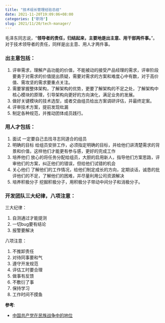 ```yaml
---
title: "技术组长管理经验总结"
date: 2021-11-20T19:09:06+08:00
categories: ["职场"]
slug: 2021/11/20/tech-manager/
---
```


毛泽东同志说，“**领导者的责任，归结起来，主要地是出主意、用干部两件事。**”。对于技术领导者的责任，同样是出主意、用人才两件事。

### 出主意包括：
1. 评审需求，理解产品功能的价值，不能被动的接受产品经理的需求，评审阶段要勇于对需求的价值提出质疑，需要对需求的方案和难度心中有数，对于高价值、需攻坚的需求要重点关注。
2. 需要掌握整体架构，了解架构的优势，更要了解架构的不足之处，了解架构中核心模块的原理，引导架构向更好的方向演化，满足业务的发展。
3. 做好关键模块的技术选型，或者交由组员给出方案调研评估，并最终定案。
4. 评审技术方案，提前发现纰漏 
5. 制定各种规范，并推动团体成员践行。

### 用人才包括：
1. 面试 一定要自己去找寻志同道合的组员 
2. 明确的目标 给组员安排工作，必须指定明确的目标，并给他们讲清楚需求的背景和价值，这样他们才能更有参与感，更好的完成工作 
3. 培养他们 放心的将任务分配给组员，大胆的启用新人，指导他们方案思路，评审他们的方案，纠正他们的错误，但给他们试错的机会 
4. 关心他们 了解他们的工作情况，给他们制定成长的方向，定期谈话，诚恳的批评他们的不足，了解他们的困难，并尽量利用公司资源解决 
5. 培养积极分子 挖掘积极分子，用积极分子带动中间分子和消极分子。

### 开发团队三大纪律，八项注意：

三大纪律：
1. 自测通过才能提测
2. 一切bug要有结论
3. 报警要解决

八项注意：
1. 不推卸责任
2. 对待同事要和气
3. 遵守开发规范
4. 评估工时要合理
5. 做事有反馈
6. 不敷衍了事
7. 保持学习
8. 工作时间不摸鱼

**参考**:
* [中国共产党在民族战争中的地位](https://www.marxists.org/chinese/maozedong/marxist.org-chinese-mao-19381014.htm)
